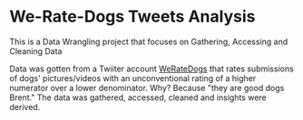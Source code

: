 # We-Rate-Dogs Tweets Analysis

This is a Data Wrangling project that focuses on Gathering, Accessing and Cleaning Data

Data was gotten from a Twiiter account [WeRateDogs](https://twitter.com/dog_rates) that rates submissions of dogs' pictures/videos with an unconventional rating of a higher numerator over a lower denominator. Why? Because "they are good dogs Brent." The data was gathered, accessed, cleaned and insights were derived.
